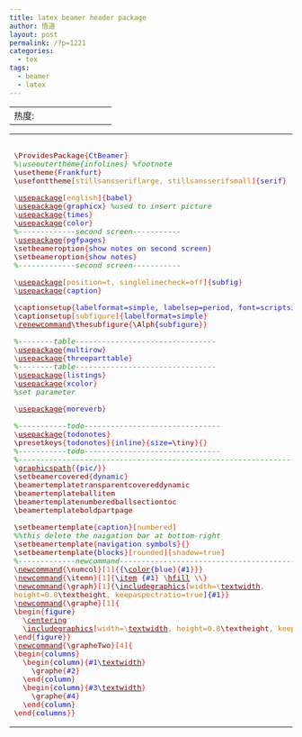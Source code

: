 ```yaml
---
title: latex beamer header package
author: 悟道
layout: post
permalink: /?p=1221
categories:
  - tex
tags:
  - beamer
  - latex
---
```

<table>
  <tr cellpadding=0><td>
    热度:
  </td><td cellpadding=0><img src='http://210.75.224.29/wordpress/wp-content/plugins/statpresscn/images/sun.gif' width=10 height=10 border=0 /></td><td cellpadding=0><img src='http://210.75.224.29/wordpress/wp-content/plugins/statpresscn/images/sun_dark.gif' width=10 height=10 border=0 /></td><td cellpadding=0><img src='http://210.75.224.29/wordpress/wp-content/plugins/statpresscn/images/sun_dark.gif' width=10 height=10 border=0 /></td><td cellpadding=0><img src='http://210.75.224.29/wordpress/wp-content/plugins/statpresscn/images/sun_dark.gif' width=10 height=10 border=0 /></td><td cellpadding=0><img src='http://210.75.224.29/wordpress/wp-content/plugins/statpresscn/images/sun_dark.gif' width=10 height=10 border=0 /></td></tr>
</table>

<div class="wp_codebox">
  <table>
    <tr id="p1221142">
      <td class="code" id="p1221code142">
        <pre class="latex" style="font-family:monospace;">&nbsp;
<span style="color: #800000; font-weight: normal;">\ProvidesPackage</span><span style="color: #E02020; ">{</span><span style="color: #2020C0; font-weight: normal;">CtBeamer</span><span style="color: #E02020; ">}</span>
<span style="color: #2C922C; font-style: italic;">%\useoutertheme{infolines} %footnote</span>
<span style="color: #800000; font-weight: normal;">\usetheme</span><span style="color: #E02020; ">{</span><span style="color: #2020C0; font-weight: normal;">Frankfurt</span><span style="color: #E02020; ">}</span>
<span style="color: #800000; font-weight: normal;">\usefonttheme</span><span style="color: #E02020; ">[</span><span style="color: #C08020; font-weight: normal;">stillsansseriflarge, stillsansserifsmall</span><span style="color: #E02020; ">]{</span><span style="color: #2020C0; font-weight: normal;">serif</span><span style="color: #E02020; ">}</span>
&nbsp;
<span style="color: #E02020; ">\</span><a href="http://www.golatex.de/wiki/index.php?title=%5Cusepackage"><span style="color: #800000;">usepackage</span></a><span style="color: #E02020; ">[</span><span style="color: #C08020; font-weight: normal;">english</span><span style="color: #E02020; ">]{</span><span style="color: #2020C0; font-weight: normal;">babel</span><span style="color: #E02020; ">}</span>
<span style="color: #E02020; ">\</span><a href="http://www.golatex.de/wiki/index.php?title=%5Cusepackage"><span style="color: #800000;">usepackage</span></a><span style="color: #E02020; ">{</span><span style="color: #2020C0; font-weight: normal;">graphicx</span><span style="color: #E02020; ">}</span> <span style="color: #2C922C; font-style: italic;">%used to insert picture</span>
<span style="color: #E02020; ">\</span><a href="http://www.golatex.de/wiki/index.php?title=%5Cusepackage"><span style="color: #800000;">usepackage</span></a><span style="color: #E02020; ">{</span><span style="color: #2020C0; font-weight: normal;">times</span><span style="color: #E02020; ">}</span>
<span style="color: #E02020; ">\</span><a href="http://www.golatex.de/wiki/index.php?title=%5Cusepackage"><span style="color: #800000;">usepackage</span></a><span style="color: #E02020; ">{</span><span style="color: #2020C0; font-weight: normal;">color</span><span style="color: #E02020; ">}</span>
<span style="color: #2C922C; font-style: italic;">%-------------second screen-----------</span>
<span style="color: #E02020; ">\</span><a href="http://www.golatex.de/wiki/index.php?title=%5Cusepackage"><span style="color: #800000;">usepackage</span></a><span style="color: #E02020; ">{</span><span style="color: #2020C0; font-weight: normal;">pgfpages</span><span style="color: #E02020; ">}</span>
<span style="color: #800000; font-weight: normal;">\setbeameroption</span><span style="color: #E02020; ">{</span><span style="color: #2020C0; font-weight: normal;">show notes on second screen</span><span style="color: #E02020; ">}</span>
<span style="color: #800000; font-weight: normal;">\setbeameroption</span><span style="color: #E02020; ">{</span><span style="color: #2020C0; font-weight: normal;">show notes</span><span style="color: #E02020; ">}</span>
<span style="color: #2C922C; font-style: italic;">%-------------second screen-----------</span>
&nbsp;
<span style="color: #E02020; ">\</span><a href="http://www.golatex.de/wiki/index.php?title=%5Cusepackage"><span style="color: #800000;">usepackage</span></a><span style="color: #E02020; ">[</span><span style="color: #C08020; font-weight: normal;">position=t, singlelinecheck=off</span><span style="color: #E02020; ">]{</span><span style="color: #2020C0; font-weight: normal;">subfig</span><span style="color: #E02020; ">}</span>
<span style="color: #E02020; ">\</span><a href="http://www.golatex.de/wiki/index.php?title=%5Cusepackage"><span style="color: #800000;">usepackage</span></a><span style="color: #E02020; ">{</span><span style="color: #2020C0; font-weight: normal;">caption</span><span style="color: #E02020; ">}</span>
&nbsp;
<span style="color: #800000; font-weight: normal;">\captionsetup</span><span style="color: #E02020; ">{</span><span style="color: #2020C0; font-weight: normal;">labelformat=simple, labelsep=period, font=scriptsize</span><span style="color: #E02020; ">}</span>
<span style="color: #800000; font-weight: normal;">\captionsetup</span><span style="color: #E02020; ">[</span><span style="color: #C08020; font-weight: normal;">subfigure</span><span style="color: #E02020; ">]{</span><span style="color: #2020C0; font-weight: normal;">labelformat=simple</span><span style="color: #E02020; ">}</span>
<span style="color: #E02020; ">\</span><a href="http://www.golatex.de/wiki/index.php?title=%5Crenewcommand"><span style="color: #800000;">renewcommand</span></a><span style="color: #800000; font-weight: normal;">\thesubfigure</span><span style="color: #E02020; ">{</span><span style="color: #2020C0; font-weight: normal;"><span style="color: #800000; font-weight: normal;">\Alph</span>{subfigure</span><span style="color: #E02020; ">}}</span>
&nbsp;
<span style="color: #2C922C; font-style: italic;">%--------table--------------------------------</span>
<span style="color: #E02020; ">\</span><a href="http://www.golatex.de/wiki/index.php?title=%5Cusepackage"><span style="color: #800000;">usepackage</span></a><span style="color: #E02020; ">{</span><span style="color: #2020C0; font-weight: normal;">multirow</span><span style="color: #E02020; ">}</span>
<span style="color: #E02020; ">\</span><a href="http://www.golatex.de/wiki/index.php?title=%5Cusepackage"><span style="color: #800000;">usepackage</span></a><span style="color: #E02020; ">{</span><span style="color: #2020C0; font-weight: normal;">threeparttable</span><span style="color: #E02020; ">}</span>
<span style="color: #2C922C; font-style: italic;">%--------table--------------------------------</span>
<span style="color: #E02020; ">\</span><a href="http://www.golatex.de/wiki/index.php?title=%5Cusepackage"><span style="color: #800000;">usepackage</span></a><span style="color: #E02020; ">{</span><span style="color: #2020C0; font-weight: normal;">listings</span><span style="color: #E02020; ">}</span>
<span style="color: #E02020; ">\</span><a href="http://www.golatex.de/wiki/index.php?title=%5Cusepackage"><span style="color: #800000;">usepackage</span></a><span style="color: #E02020; ">{</span><span style="color: #2020C0; font-weight: normal;">xcolor</span><span style="color: #E02020; ">}</span>
<span style="color: #2C922C; font-style: italic;">%set parameter</span>
&nbsp;
<span style="color: #E02020; ">\</span><a href="http://www.golatex.de/wiki/index.php?title=%5Cusepackage"><span style="color: #800000;">usepackage</span></a><span style="color: #E02020; ">{</span><span style="color: #2020C0; font-weight: normal;">moreverb</span><span style="color: #E02020; ">}</span>
&nbsp;
<span style="color: #2C922C; font-style: italic;">%-----------todo-------------------------------</span>
<span style="color: #E02020; ">\</span><a href="http://www.golatex.de/wiki/index.php?title=%5Cusepackage"><span style="color: #800000;">usepackage</span></a><span style="color: #E02020; ">{</span><span style="color: #2020C0; font-weight: normal;">todonotes</span><span style="color: #E02020; ">}</span>
<span style="color: #800000; font-weight: normal;">\presetkeys</span><span style="color: #E02020; ">{</span><span style="color: #2020C0; font-weight: normal;">todonotes</span><span style="color: #E02020; ">}{</span><span style="color: #2020C0; font-weight: normal;">inline</span><span style="color: #E02020; ">}{</span><span style="color: #2020C0; font-weight: normal;">size=<span style="color: #800000; font-weight: normal;">\tiny</span></span><span style="color: #E02020; ">}{</span><span style="color: #E02020; ">}</span>
<span style="color: #2C922C; font-style: italic;">%-----------todo-------------------------------</span>
<span style="color: #2C922C; font-style: italic;">%------------------------------------------------------------------------</span>
<span style="color: #E02020; ">\</span><a href="http://www.golatex.de/wiki/index.php?title=%5Cgraphicspath"><span style="color: #800000;">graphicspath</span></a><span style="color: #E02020; ">{</span><span style="color: #2020C0; font-weight: normal;">{pic/</span><span style="color: #E02020; ">}}</span> 
<span style="color: #800000; font-weight: normal;">\setbeamercovered</span><span style="color: #E02020; ">{</span><span style="color: #2020C0; font-weight: normal;">dynamic</span><span style="color: #E02020; ">}</span>
<span style="color: #800000; font-weight: normal;">\beamertemplatetransparentcovereddynamic</span>    
<span style="color: #800000; font-weight: normal;">\beamertemplateballitem</span>    
<span style="color: #800000; font-weight: normal;">\beamertemplatenumberedballsectiontoc</span>    
<span style="color: #800000; font-weight: normal;">\beamertemplateboldpartpage</span>    
&nbsp;
<span style="color: #800000; font-weight: normal;">\setbeamertemplate</span><span style="color: #E02020; ">{</span><span style="color: #2020C0; font-weight: normal;">caption</span><span style="color: #E02020; ">}[</span><span style="color: #C08020; font-weight: normal;">numbered</span><span style="color: #E02020; ">]</span>
<span style="color: #2C922C; font-style: italic;">%%this delete the naigation bar at bottom-right</span>
<span style="color: #800000; font-weight: normal;">\setbeamertemplate</span><span style="color: #E02020; ">{</span><span style="color: #2020C0; font-weight: normal;">navigation symbols</span><span style="color: #E02020; ">}{</span><span style="color: #2020C0; font-weight: normal;"><span style="color: #E02020; ">}</span> 
<span style="color: #800000; font-weight: normal;">\setbeamertemplate</span>{blocks</span><span style="color: #E02020; ">}[</span><span style="color: #C08020; font-weight: normal;">rounded</span><span style="color: #E02020; ">][</span><span style="color: #C08020; font-weight: normal;">shadow=true</span><span style="color: #E02020; ">]</span>
<span style="color: #2C922C; font-style: italic;">%-------------newcommand---------------------------------------------</span>
<span style="color: #E02020; ">\</span><a href="http://www.golatex.de/wiki/index.php?title=%5Cnewcommand"><span style="color: #800000;">newcommand</span></a><span style="color: #E02020; ">{</span><span style="color: #2020C0; font-weight: normal;"><span style="color: #800000; font-weight: normal;">\numcol</span></span><span style="color: #E02020; ">}[</span><span style="color: #C08020; font-weight: normal;">1</span><span style="color: #E02020; ">]{</span><span style="color: #2020C0; font-weight: normal;">{\<a href="http://www.golatex.de/wiki/index.php?title=%5Ccolor"><span style="color: #800000;">color</span></a>{blue</span><span style="color: #E02020; ">}{</span><span style="color: #2020C0; font-weight: normal;">#1</span><span style="color: #E02020; ">}}}</span>
<span style="color: #E02020; ">\</span><a href="http://www.golatex.de/wiki/index.php?title=%5Cnewcommand"><span style="color: #800000;">newcommand</span></a><span style="color: #E02020; ">{</span><span style="color: #2020C0; font-weight: normal;"><span style="color: #800000; font-weight: normal;">\itemn</span></span><span style="color: #E02020; ">}[</span><span style="color: #C08020; font-weight: normal;">1</span><span style="color: #E02020; ">]{</span><span style="color: #2020C0; font-weight: normal;">\<a href="http://www.golatex.de/wiki/index.php?title=%5Citem"><span style="color: #800000;">item</span></a> {#1</span><span style="color: #E02020; ">}</span> <span style="color: #E02020; ">\</span><a href="http://www.golatex.de/wiki/index.php?title=%5Chfill"><span style="color: #800000;">hfill</span></a> <span style="color: #E02020; ">\\}</span>
<span style="color: #E02020; ">\</span><a href="http://www.golatex.de/wiki/index.php?title=%5Cnewcommand"><span style="color: #800000;">newcommand</span></a><span style="color: #E02020; ">{</span><span style="color: #2020C0; font-weight: normal;"><span style="color: #800000; font-weight: normal;">\graph</span></span><span style="color: #E02020; ">}[</span><span style="color: #C08020; font-weight: normal;">1</span><span style="color: #E02020; ">]{</span><span style="color: #2020C0; font-weight: normal;">\<a href="http://www.golatex.de/wiki/index.php?title=%5Cincludegraphics"><span style="color: #800000;">includegraphics</span></a><span style="color: #E02020; ">[</span><span style="color: #C08020; font-weight: normal;">width=\<a href="http://www.golatex.de/wiki/index.php?title=%5Ctextwidth"><span style="color: #800000;">textwidth</span></a>,
height=0.8<span style="color: #800000; font-weight: normal;">\textheight</span>, keepaspectratio=true</span>]{#1</span><span style="color: #E02020; ">}}</span>
<span style="color: #E02020; ">\</span><a href="http://www.golatex.de/wiki/index.php?title=%5Cnewcommand"><span style="color: #800000;">newcommand</span></a><span style="color: #E02020; ">{</span><span style="color: #2020C0; font-weight: normal;"><span style="color: #800000; font-weight: normal;">\graphe</span></span><span style="color: #E02020; ">}[</span><span style="color: #C08020; font-weight: normal;">1</span><span style="color: #E02020; ">]{</span><span style="color: #2020C0; font-weight: normal;">
<span style="color: #C00000; font-weight: normal;">\begin</span><span style="color: #E02020; ">{</span><span style="color: #0000D0; font-weight: normal;">figure</span></span><span style="color: #E02020; ">}</span>
  <span style="color: #E02020; ">\</span><a href="http://www.golatex.de/wiki/index.php?title=%5Ccentering"><span style="color: #800000;">centering</span></a>
  <span style="color: #E02020; ">\</span><a href="http://www.golatex.de/wiki/index.php?title=%5Cincludegraphics"><span style="color: #800000;">includegraphics</span></a><span style="color: #E02020; ">[</span><span style="color: #C08020; font-weight: normal;">width=\<a href="http://www.golatex.de/wiki/index.php?title=%5Ctextwidth"><span style="color: #800000;">textwidth</span></a>, height=0.8<span style="color: #800000; font-weight: normal;">\textheight</span>, keepaspectratio=true</span><span style="color: #E02020; ">]{</span><span style="color: #2020C0; font-weight: normal;">#1</span><span style="color: #E02020; ">}</span>
<span style="color: #C00000; font-weight: normal;">\end</span><span style="color: #E02020; ">{</span><span style="color: #2020C0; font-weight: normal;"><span style="color: #0000D0; font-weight: normal;">figure</span></span><span style="color: #E02020; ">}}</span>
<span style="color: #E02020; ">\</span><a href="http://www.golatex.de/wiki/index.php?title=%5Cnewcommand"><span style="color: #800000;">newcommand</span></a><span style="color: #E02020; ">{</span><span style="color: #2020C0; font-weight: normal;"><span style="color: #800000; font-weight: normal;">\grapheTwo</span></span><span style="color: #E02020; ">}[</span><span style="color: #C08020; font-weight: normal;">4</span><span style="color: #E02020; ">]{</span><span style="color: #2020C0; font-weight: normal;">
<span style="color: #C00000; font-weight: normal;">\begin</span><span style="color: #E02020; ">{</span><span style="color: #0000D0; font-weight: normal;">columns</span></span><span style="color: #E02020; ">}</span>
  <span style="color: #C00000; font-weight: normal;">\begin</span><span style="color: #E02020; ">{</span><span style="color: #2020C0; font-weight: normal;"><span style="color: #0000D0; font-weight: normal;">column</span></span><span style="color: #E02020; ">}{</span><span style="color: #2020C0; font-weight: normal;">#1\<a href="http://www.golatex.de/wiki/index.php?title=%5Ctextwidth"><span style="color: #800000;">textwidth</span></a></span><span style="color: #E02020; ">}</span>
	<span style="color: #800000; font-weight: normal;">\graphe</span><span style="color: #E02020; ">{</span><span style="color: #2020C0; font-weight: normal;">#2</span><span style="color: #E02020; ">}</span>
  <span style="color: #C00000; font-weight: normal;">\end</span><span style="color: #E02020; ">{</span><span style="color: #2020C0; font-weight: normal;"><span style="color: #0000D0; font-weight: normal;">column</span></span><span style="color: #E02020; ">}</span>
  <span style="color: #C00000; font-weight: normal;">\begin</span><span style="color: #E02020; ">{</span><span style="color: #2020C0; font-weight: normal;"><span style="color: #0000D0; font-weight: normal;">column</span></span><span style="color: #E02020; ">}{</span><span style="color: #2020C0; font-weight: normal;">#3\<a href="http://www.golatex.de/wiki/index.php?title=%5Ctextwidth"><span style="color: #800000;">textwidth</span></a></span><span style="color: #E02020; ">}</span>
	<span style="color: #800000; font-weight: normal;">\graphe</span><span style="color: #E02020; ">{</span><span style="color: #2020C0; font-weight: normal;">#4</span><span style="color: #E02020; ">}</span>
  <span style="color: #C00000; font-weight: normal;">\end</span><span style="color: #E02020; ">{</span><span style="color: #2020C0; font-weight: normal;"><span style="color: #0000D0; font-weight: normal;">column</span></span><span style="color: #E02020; ">}</span>
<span style="color: #C00000; font-weight: normal;">\end</span><span style="color: #E02020; ">{</span><span style="color: #2020C0; font-weight: normal;"><span style="color: #0000D0; font-weight: normal;">columns</span></span><span style="color: #E02020; ">}}</span></pre>
      </td>
    </tr>
  </table>
</div>